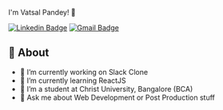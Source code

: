 I'm Vatsal Pandey! 👋

[![Linkedin Badge](https://img.shields.io/badge/-sagarkhurana-blue?style=social&logo=Linkedin&logoColor=blue&link=https://www.linkedin.com/in/vatsal-pandey-744652249/)](https://www.linkedin.com/in/vatsal-pandey-744652249/)
[![Gmail Badge](https://img.shields.io/badge/-Gmail-c14438?style=social&logo=Gmail&logoColor=red&link=mailto:vatsalpandey2110@gmail.com)](mailto:vatsalpandey2110@gmail.com)

## 🧐 About
- 🔭 I’m currently working on Slack Clone
- 🌱 I’m currently learning ReactJS
- 👯 I’m a student at Christ University, Bangalore (BCA)
- 💬 Ask me about Web Development or Post Production stuff
